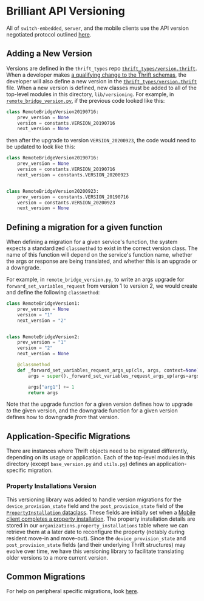 Brilliant API Versioning
=========================

All of `switch-embedded`, `server`, and the mobile clients use the API version negotiated protocol
outlined [here](https://github.com/ramjet-labs/thrift_types/wiki/API-Versioning-Proposal).


Adding a New Version
-----------------------

Versions are defined in the `thrift_types` repo
[`thrift_types/version.thrift`](https://github.com/ramjet-labs/thrift_types/blob/master/version.thrift).
When a developer makes
[a qualifying change to the Thrift schemas](https://github.com/ramjet-labs/thrift_types/blob/master/README.md#rules-for-thrift-files-in-thrift_types),
the developer will also define a new version in the
[`thrift_types/version.thrift`](https://github.com/ramjet-labs/thrift_types/blob/master/version.thrift)
file. When a new version is defined, new classes must be added to all of the top-level modules in
this directory, `lib/versioning`. For example, in
[`remote_bridge_version.py`](remote_bridge_version.py), if the previous code looked like this:

```python
class RemoteBridgeVersion20190716:
    prev_version = None
    version = constants.VERSION_20190716
    next_version = None
```

then after the upgrade to version `VERSION_20200923`, the code would need to be updated to look like
this:

```python
class RemoteBridgeVersion20190716:
    prev_version = None
    version = constants.VERSION_20190716
    next_version = constants.VERSION_20200923


class RemoteBridgeVersion20200923:
    prev_version = constants.VERSION_20190716
    version = constants.VERSION_20200923
    next_version = None
```


Defining a migration for a given function
-------------------------------------------

When defining a migration for a given service's function, the system expects a standardized
`classmethod` to exist in the correct version class. The name of this function will depend on
the service's function name, whether the args or response are being translated, and whether this
is an upgrade or a downgrade.

For example, in `remote_bridge_version.py`, to write an args upgrade for
`forward_set_variables_request` from version 1 to version 2, we would create and define the
following `classmethod`:

```python
class RemoteBridgeVersion1:
    prev_version = None
    version = "1"
    next_version = "2"


class RemoteBridgeVersion2:
    prev_version = "1"
    version = "2"
    next_version = None

    @classmethod
    def _forward_set_variables_request_args_up(cls, args, context=None):
        args = super()._forward_set_variables_request_args_up(args=args, context=context):

        args["arg1"] += 1
        return args
```

Note that the upgrade function for a given version defines how to upgrade *to* the given version,
and the downgrade function for a given version defines how to downgrade *from* that version.


Application-Specific Migrations
------------------

There are instances where Thrift objects need to be migrated differently, depending on its usage or
application. Each of the top-level modules in this directory (except `base_version.py` and
`utils.py`) defines an application-specific migration.

### Property Installations Version

This versioning library was added to handle version migrations for the `device_provision_state`
field and the `post_provision_state` field of the
[`PropertyInstallation` dataclass](https://github.com/ramjet-labs/server/blob/273135cb2a69bf398a12e148d95825c312431a9b/backends/organizations/common/organizations_service/common/interface.py#L206-L214).
These fields are initially set when a
[Mobile client completes a property installation](https://brillianthome.atlassian.net/wiki/spaces/SER/pages/1645969720/End-to-end+installation+flow#Complete-the-installation-for-a-home-POST-%2Fhomes%2F%7Bhome_id%7D%2Fcomplete-installation).
The property installation details are stored in our `organizations.property_installations` table
where we can retrieve them at a later date to reconfigure the property (notably during resident
move-in and move-out). Since the `device_provision_state` and `post_provision_state` fields (and
their underlying Thrift structures) may evolve over time, we have this versioning library to
facilitate translating older versions to a more current version.


Common Migrations
------------------

For help on peripheral specific migrations, look [here](https://github.com/ramjet-labs/lib/tree/master/src/lib/versioning/peripheral_version).
